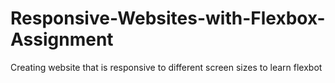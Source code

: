# Responsive-Websites-with-Flexbox-Assignment
Creating website that is responsive to different screen sizes to learn flexbot
